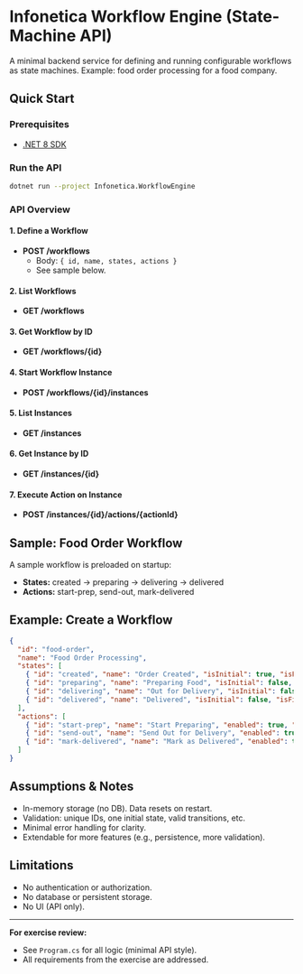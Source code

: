 # Infonetica Workflow Engine (State-Machine API)

A minimal backend service for defining and running configurable workflows as state machines. Example: food order processing for a food company.

## Quick Start

### Prerequisites
- [.NET 8 SDK](https://dotnet.microsoft.com/en-us/download/dotnet/8.0)

### Run the API
```bash
dotnet run --project Infonetica.WorkflowEngine
```

### API Overview

#### 1. Define a Workflow
- **POST /workflows**
  - Body: `{ id, name, states, actions }`
  - See sample below.

#### 2. List Workflows
- **GET /workflows**

#### 3. Get Workflow by ID
- **GET /workflows/{id}**

#### 4. Start Workflow Instance
- **POST /workflows/{id}/instances**

#### 5. List Instances
- **GET /instances**

#### 6. Get Instance by ID
- **GET /instances/{id}**

#### 7. Execute Action on Instance
- **POST /instances/{id}/actions/{actionId}**

## Sample: Food Order Workflow

A sample workflow is preloaded on startup:
- **States:** created → preparing → delivering → delivered
- **Actions:** start-prep, send-out, mark-delivered

## Example: Create a Workflow
```json
{
  "id": "food-order",
  "name": "Food Order Processing",
  "states": [
    { "id": "created", "name": "Order Created", "isInitial": true, "isFinal": false, "enabled": true },
    { "id": "preparing", "name": "Preparing Food", "isInitial": false, "isFinal": false, "enabled": true },
    { "id": "delivering", "name": "Out for Delivery", "isInitial": false, "isFinal": false, "enabled": true },
    { "id": "delivered", "name": "Delivered", "isInitial": false, "isFinal": true, "enabled": true }
  ],
  "actions": [
    { "id": "start-prep", "name": "Start Preparing", "enabled": true, "fromStates": ["created"], "toState": "preparing" },
    { "id": "send-out", "name": "Send Out for Delivery", "enabled": true, "fromStates": ["preparing"], "toState": "delivering" },
    { "id": "mark-delivered", "name": "Mark as Delivered", "enabled": true, "fromStates": ["delivering"], "toState": "delivered" }
  ]
}
```

## Assumptions & Notes
- In-memory storage (no DB). Data resets on restart.
- Validation: unique IDs, one initial state, valid transitions, etc.
- Minimal error handling for clarity.
- Extendable for more features (e.g., persistence, more validation).

## Limitations
- No authentication or authorization.
- No database or persistent storage.
- No UI (API only).

---

**For exercise review:**
- See `Program.cs` for all logic (minimal API style).
- All requirements from the exercise are addressed. 